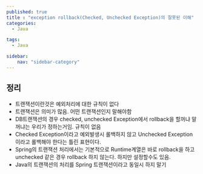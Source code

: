 ```yaml
---
published: true
title : "exception rollback(Checked, Unchecked Exception)의 잘못된 이해"
categories:
  - Java

tags:
  - Java

sidebar:
    nav: "sidebar-category"
---
```


## 정리
- 트랜잭션이란것은 예외처리에 대한 규칙이 없다
- 트랜잭션은 의미가 많음. 어떤 트랜잭션인지 말해야함
- DB트랜잭션의 경우 checked, unchecked Exception에서 rollback을 할꺼냐 말꺼냐는 우리가 정하는거임. 규칙이 없음
- Checked Exception이라고 예외발생시 롤백하지 않고 Unchecked Exception이라고 롤백해야 한다는 틀린 표현이다.
- Spring의 트랜잭션 처리에서는 기본적으로 Runtime계열은 바로 rollback을 하고 unchecked 같은 경우 rollback 하지 않는다. 하지만 설정할수도 있음.
- Java의 트랜잭션의 처리를 Spring 트랜잭션이라고 동일시 하지 말기









